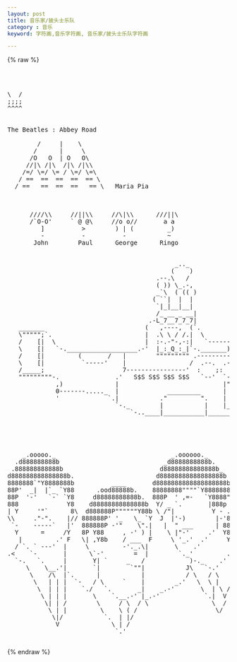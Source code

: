 ```yaml
---
layout: post
title: 音乐家/披头士乐队
category : 音乐
keyword: 字符画,音乐字符画, 音乐家/披头士乐队字符画

---
```

{% raw %}
<pre>



\  /
;;;;
^^^^


The Beatles : Abbey Road
 
        /     |    \
       /      |     \
      /O   O  | O   O\
     //|\ /|\  /|\ /|\\              
    /=/ \=/ \= / \=/ \=\
   / ==  ==  ==  ==  == \
  / ==   ==  ==  ==   == \   Maria Pia



      ////\\     //||\\     //\|\\      ///||\
      /`O-O'     ` @ @\     //o o//       a a
         ]          >        ) | (         _)
         -          -          -           ~
       John        Paul      George      Ringo
 

                                             _.._
                                            (    )
                                        .--.\   /
                                        ( )) \_.-,
                                        _`\  ( (( )
                                       ( ``|  |  |
                                        `|_|__|__|
                                        /_ __ _ __|
                                      .-L_7__7_7_7|
   _______                           (   ,----,  (`.
   \""""";`.                         |  .\ \ / /.|  \
   /    [|  \                        |  :-.-"-,-:|   `-------.
   \    [|   `-.___________________.-'  |_:_Q_:_|`-._______)  `----------.._
   /    [|         (       /   |        """"""""" .------------------' (__) `.
   \    [|          `-----'    |                 /  .--.  .--. .--.  .--.    ;
   /_____;                     7----------------'  :    ;:    ;;   ;:    :  /
   """""""""-.               .'   S$S S$S S$S S$S   `--'  `--' `--'  `--' .'
             ,)              |                            |""""""""|     (
             0-------....._  |             _________      |        |      )
             '             `.|           ."         ".    |        |    .'
                             `-._        |           |    |________| .-'
                                 `-..____|___________|_________...--' dp


 
 
                                                                   .od88888bo.
    _.ooooo._                               _.oooooo._           .d88888888888b
  .d888888888b                            _d8888888888b.        d88888888888888b
 .888888888888b                          d88888888888888b_     d8888888888888888b
d888888888888888b.                      d88888888888888888b    888888888888888888
8888888`"Y8888888b          ____       d8888888888888888888b   888888P""Y8888P888b
88P'  _|  |`_ `Y88      .ood88888b.    88888888""""`Y8888888b  88P' =,  \  =- `Y88
88P  '-'   `-` `Y8     d88888888888b.  888P  ' ,=-   `Y8888"Y  88P'      `     888
888             Y8    d88888888888888b  Y/ _ `.       |888p 8  88     _-_      P \
| Y     '"`      8\  d888888P""""""Y88b \ /"|          Y - .8  |Y     ' '      | |
\\     ."-".    |// 888888P' '_   \_ `Y  J  |'-)        |-'88  \`    _.--._    |_'
 `-    -----`   |'  888888P -'"    \".|   |  " ___      | 888   `|   '  -      |8
  Y      =     /Y   8P Y88     , -' ) |    \ |"-'     .'  Y88    `.    `       |
   |         .' F   \| ,Y8b    / ___  F     \ '_.'  .'     Y8     |`--.___.--' |
  / `. ` ---'  |     \         -'._.\|       \    .'        Y_    )           /`.
.<    `-       |      \`-'        =  |        `._'         .' \.-'|        _.' / \
  `-.   `.     |       Y| `     _   /            )-._    .'    /  |`-.__.-'   /   \
     \    \__.'|       `|        `""|           J\   `-.'     /  J   .-.     /
      \    /\  |`.      |           |           / \   / \    /   /   (  )  .'
       \   | | |  `-   / \     `    |        _.'   \  \ |   /    \    ) |.'
        \  | | |    `./   `.       _|    _.-'       \  | \ /      \   | '
         \ | | |       \    `.__.-' |_.-'            `.|  V        \  /
          \| | /        \     / \  / \                 \  /         \/
           \ | |         \    \ ( /                     \/
            \|/           `.  | |/
             V              \ | /
                             `.'                                       Veronica Karlsson
 </pre>
{% endraw %}
